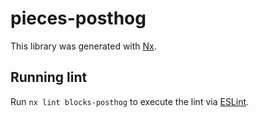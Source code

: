 # pieces-posthog

This library was generated with [Nx](https://nx.dev).

## Running lint

Run `nx lint blocks-posthog` to execute the lint via [ESLint](https://eslint.org/).
